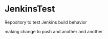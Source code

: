 JenkinsTest
===========

Repository to test Jenkins build behavior

making change to push
and another
and another
